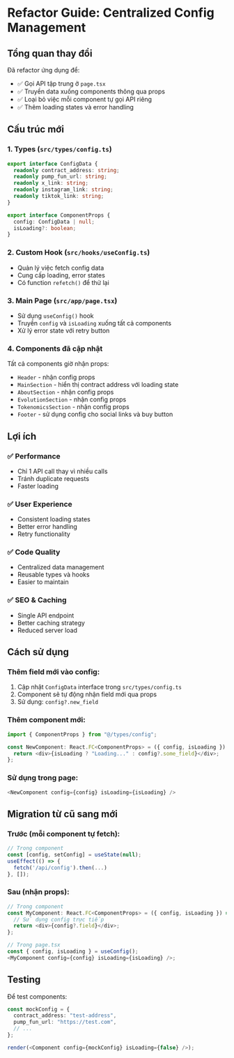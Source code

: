 # Refactor Guide: Centralized Config Management

## Tổng quan thay đổi

Đã refactor ứng dụng để:

- ✅ Gọi API tập trung ở `page.tsx`
- ✅ Truyền data xuống components thông qua props
- ✅ Loại bỏ việc mỗi component tự gọi API riêng
- ✅ Thêm loading states và error handling

## Cấu trúc mới

### 1. Types (`src/types/config.ts`)

```typescript
export interface ConfigData {
  readonly contract_address: string;
  readonly pump_fun_url: string;
  readonly x_link: string;
  readonly instagram_link: string;
  readonly tiktok_link: string;
}

export interface ComponentProps {
  config: ConfigData | null;
  isLoading?: boolean;
}
```

### 2. Custom Hook (`src/hooks/useConfig.ts`)

- Quản lý việc fetch config data
- Cung cấp loading, error states
- Có function `refetch()` để thử lại

### 3. Main Page (`src/app/page.tsx`)

- Sử dụng `useConfig()` hook
- Truyền `config` và `isLoading` xuống tất cả components
- Xử lý error state với retry button

### 4. Components đã cập nhật

Tất cả components giờ nhận props:

- `Header` - nhận config props
- `MainSection` - hiển thị contract address với loading state
- `AboutSection` - nhận config props
- `EvolutionSection` - nhận config props
- `TokenomicsSection` - nhận config props
- `Footer` - sử dụng config cho social links và buy button

## Lợi ích

### ✅ Performance

- Chỉ 1 API call thay vì nhiều calls
- Tránh duplicate requests
- Faster loading

### ✅ User Experience

- Consistent loading states
- Better error handling
- Retry functionality

### ✅ Code Quality

- Centralized data management
- Reusable types và hooks
- Easier to maintain

### ✅ SEO & Caching

- Single API endpoint
- Better caching strategy
- Reduced server load

## Cách sử dụng

### Thêm field mới vào config:

1. Cập nhật `ConfigData` interface trong `src/types/config.ts`
2. Component sẽ tự động nhận field mới qua props
3. Sử dụng: `config?.new_field`

### Thêm component mới:

```typescript
import { ComponentProps } from "@/types/config";

const NewComponent: React.FC<ComponentProps> = ({ config, isLoading }) => {
  return <div>{isLoading ? "Loading..." : config?.some_field}</div>;
};
```

### Sử dụng trong page:

```typescript
<NewComponent config={config} isLoading={isLoading} />
```

## Migration từ cũ sang mới

### Trước (mỗi component tự fetch):

```typescript
// Trong component
const [config, setConfig] = useState(null);
useEffect(() => {
  fetch('/api/config').then(...)
}, []);
```

### Sau (nhận props):

```typescript
// Trong component
const MyComponent: React.FC<ComponentProps> = ({ config, isLoading }) => {
  // Sử dụng config trực tiếp
  return <div>{config?.field}</div>;
};

// Trong page.tsx
const { config, isLoading } = useConfig();
<MyComponent config={config} isLoading={isLoading} />;
```

## Testing

Để test components:

```typescript
const mockConfig = {
  contract_address: "test-address",
  pump_fun_url: "https://test.com",
  // ...
};

render(<Component config={mockConfig} isLoading={false} />);
```
